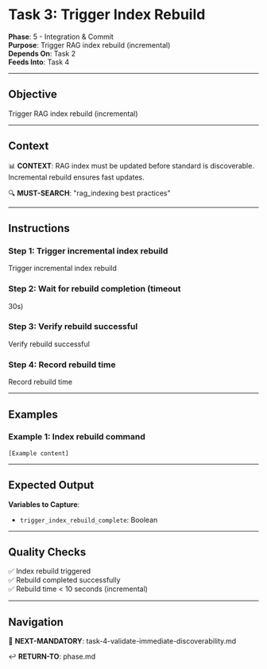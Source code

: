 # Task 3: Trigger Index Rebuild

**Phase**: 5 - Integration & Commit  
**Purpose**: Trigger RAG index rebuild (incremental)  
**Depends On**: Task 2  
**Feeds Into**: Task 4

---

## Objective

Trigger RAG index rebuild (incremental)

---

## Context

📊 **CONTEXT**: RAG index must be updated before standard is discoverable. Incremental rebuild ensures fast updates.

🔍 **MUST-SEARCH**: "rag_indexing best practices"

---

## Instructions

### Step 1: Trigger incremental index rebuild

Trigger incremental index rebuild

### Step 2: Wait for rebuild completion (timeout

30s)

### Step 3: Verify rebuild successful

Verify rebuild successful

### Step 4: Record rebuild time

Record rebuild time

---

## Examples

### Example 1: Index rebuild command

```
[Example content]
```

---

## Expected Output

**Variables to Capture**:
- `trigger_index_rebuild_complete`: Boolean

---

## Quality Checks

✅ Index rebuild triggered  
✅ Rebuild completed successfully  
✅ Rebuild time < 10 seconds (incremental)  

---

## Navigation

🎯 **NEXT-MANDATORY**: task-4-validate-immediate-discoverability.md

↩️ **RETURN-TO**: phase.md


